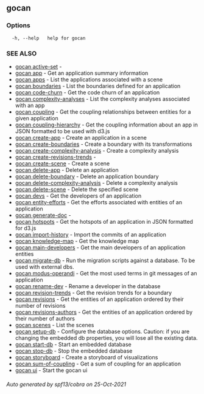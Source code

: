 ## gocan



### Options

```
  -h, --help   help for gocan
```

### SEE ALSO

* [gocan active-set](gocan_active-set.md)	 - 
* [gocan app](gocan_app.md)	 - Get an application summary information
* [gocan apps](gocan_apps.md)	 - List the applications associated with a scene
* [gocan boundaries](gocan_boundaries.md)	 - List the boundaries defined for an application
* [gocan code-churn](gocan_code-churn.md)	 - Get the code churn of an application
* [gocan complexity-analyses](gocan_complexity-analyses.md)	 - List the complexity analyses associated with an app
* [gocan coupling](gocan_coupling.md)	 - Get the coupling relationships between entities for a given application
* [gocan coupling-hierarchy](gocan_coupling-hierarchy.md)	 - Get the coupling information about an app in JSON formatted to be used with d3.js
* [gocan create-app](gocan_create-app.md)	 - Create an application in a scene
* [gocan create-boundaries](gocan_create-boundaries.md)	 - Create a boundary with its transformations
* [gocan create-complexity-analysis](gocan_create-complexity-analysis.md)	 - Create a complexity analysis
* [gocan create-revisions-trends](gocan_create-revisions-trends.md)	 - 
* [gocan create-scene](gocan_create-scene.md)	 - Create a scene
* [gocan delete-app](gocan_delete-app.md)	 - Delete an application
* [gocan delete-boundary](gocan_delete-boundary.md)	 - Delete an application boundary
* [gocan delete-complexity-analysis](gocan_delete-complexity-analysis.md)	 - Delete a complexity analysis
* [gocan delete-scene](gocan_delete-scene.md)	 - Delete the specified scene
* [gocan devs](gocan_devs.md)	 - Get the developers of an application
* [gocan entity-efforts](gocan_entity-efforts.md)	 - Get the efforts associated with entities of an application
* [gocan generate-doc](gocan_generate-doc.md)	 - 
* [gocan hotspots](gocan_hotspots.md)	 - Get the hotspots of an application in JSON formatted for d3.js
* [gocan import-history](gocan_import-history.md)	 - Import the commits of an application
* [gocan knowledge-map](gocan_knowledge-map.md)	 - Get the knowledge map
* [gocan main-developers](gocan_main-developers.md)	 - Get the main developers of an application entities
* [gocan migrate-db](gocan_migrate-db.md)	 - Run the migration scripts against a database. To be used with external dbs.
* [gocan modus-operandi](gocan_modus-operandi.md)	 - Get the most used terms in git messages of an application
* [gocan rename-dev](gocan_rename-dev.md)	 - Rename a developer in the database
* [gocan revision-trends](gocan_revision-trends.md)	 - Get the revision trends for a boundary
* [gocan revisions](gocan_revisions.md)	 - Get the entities of an application ordered by their number of revisions
* [gocan revisions-authors](gocan_revisions-authors.md)	 - Get the entities of an application ordered by their number of authors
* [gocan scenes](gocan_scenes.md)	 - List the scenes
* [gocan setup-db](gocan_setup-db.md)	 - Configure the database options. Caution: if you are changing the embedded db properties, you will lose all the existing data.
* [gocan start-db](gocan_start-db.md)	 - Start an embedded database
* [gocan stop-db](gocan_stop-db.md)	 - Stop the embedded database
* [gocan storyboard](gocan_storyboard.md)	 - Create a storyboard of visualizations
* [gocan sum-of-coupling](gocan_sum-of-coupling.md)	 - Get a sum of coupling for an application
* [gocan ui](gocan_ui.md)	 - Start the gocan ui

###### Auto generated by spf13/cobra on 25-Oct-2021
